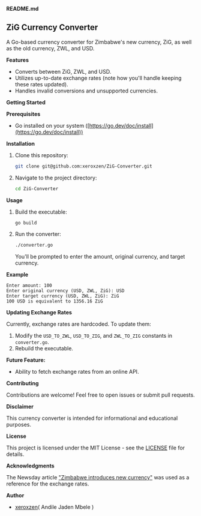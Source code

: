 **README.md**

## ZiG Currency Converter

A Go-based currency converter for Zimbabwe's new currency, ZiG, as well as the old currency, ZWL, and USD.

**Features**

- Converts between ZiG, ZWL, and USD.
- Utilizes up-to-date exchange rates (note how you'll handle keeping these rates updated).
- Handles invalid conversions and unsupported currencies.

**Getting Started**

**Prerequisites**

- Go installed on your system ([https://go.dev/doc/install](https://go.dev/doc/install))

**Installation**

1. Clone this repository:
   ```bash
   git clone git@github.com:xeroxzen/ZiG-Converter.git
   ```
2. Navigate to the project directory:
   ```bash
   cd ZiG-Converter
   ```

**Usage**

1. Build the executable:
   ```bash
   go build
   ```
2. Run the converter:
   ```bash
   ./converter.go
   ```
   You'll be prompted to enter the amount, original currency, and target currency.

**Example**

```
Enter amount: 100
Enter original currency (USD, ZWL, ZiG): USD
Enter target currency (USD, ZWL, ZiG): ZiG
100 USD is equivalent to 1356.16 ZiG
```

**Updating Exchange Rates**

Currently, exchange rates are hardcoded. To update them:

1. Modify the `USD_TO_ZWL`, `USD_TO_ZIG`, and `ZWL_TO_ZIG` constants in `converter.go`.
2. Rebuild the executable.

**Future Feature:**

- Ability to fetch exchange rates from an online API.

**Contributing**

Contributions are welcome! Feel free to open issues or submit pull requests.

**Disclaimer**

This currency converter is intended for informational and educational purposes.

**License**

This project is licensed under the MIT License - see the [LICENSE](LICENSE) file for details.

**Acknowledgments**

The Newsday article ["Zimbabwe introduces new currency"](https://www.newsday.co.zw/opinion-analysis/article/200025272/here-is-how-to-convert-your-zimdollar-balances-to-zimbabwe-gold-zig) was used as a reference for the exchange rates.

**Author**

- [xeroxzen](https://github.com/xeroxzen)(
  Andile Jaden Mbele
  )

